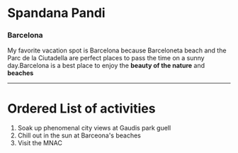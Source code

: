 # Spandana Pandi
### Barcelona

My favorite vacation spot is Barcelona because Barceloneta beach and the Parc de la Ciutadella are perfect places to pass the time on a sunny day.Barcelona is a best place to enjoy the **beauty of the nature** and **beaches**

***

# Ordered List of activities
1. Soak up phenomenal city views at  Gaudis park guell
2. Chill out in the sun at Barceona's beaches
1. Visit the MNAC